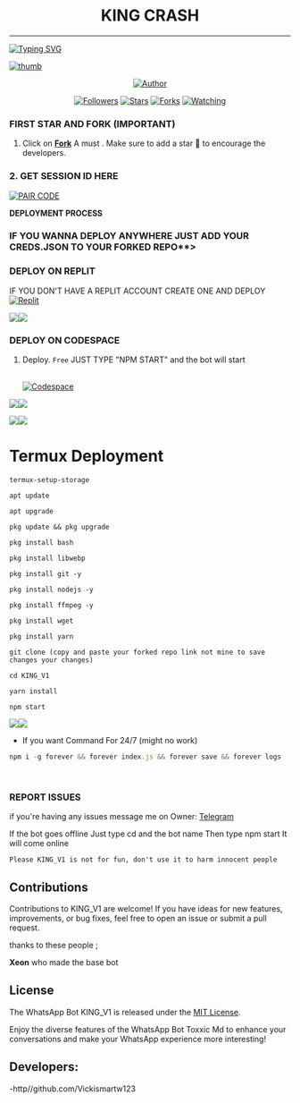 <h1 align="center"> KING CRASH </h1>
<p align="center">  
  
***
  
<a href="https://git.io/typing-svg"><img src="https://readme-typing-svg.demolab.com?font=Black+Ops+One&size=50&pause=1000&color=1BAFBAFF&center=true&width=910&height=100&lines=THANKS FOR CHOOSING ;KING+V1;WHATSAPP+BUG+BOT;CREATED+BY+SMARTTECH+BOY;RELEASED+15-08-24" alt="Typing SVG" /></a>
  </p>
    <a href="https://telegra.ph/file/c67f37ba9636b2c4ae9ed.jpg"><img src="https://telegra.ph/file/c67f37ba9636b2c4ae9ed.jpg" alt="thumb" border="0"></a>
<p align="center">
<p align="center">
<a href="https://github.com/VICKISMARTW123/KING_V1"><img title="Author" src="https://img.shields.io/badge/KINGV1?style=for-the-badge&logo=github"></a>
<p align="center">
<a href="https://github.com/Vickismartw123/followers"><img title="Followers" src="https://img.shields.io/github/followers/Vickismartw123?color=blue&style=flat-square"></a>
<a href="https://github.com/Vickismartw123/KING_V1/stargazers/"><img title="Stars" src="https://img.shields.io/github/stars/Vickismartw123/KING_V1-Star?color=red&style=flat-square"></a>
<a href="https://github.com/Vickismartw123/KING_V1/network/members"><img title="Forks" src="https://img.shields.io/github/forks/Vickismartw123/KING_V1?color=green&style=flat-square"></a>
<a href="https://github.com/Vickismartw123/KING_V1/watchers"><img title="Watching" src="https://img.shields.io/github/watchers/Vickismartw123/KING_V1?label=Watchers&color=yellow&style=flat-square"></a>

### FIRST STAR AND FORK (IMPORTANT) 

1. Click on **[Fork](https://github.com/Vickismartw123/KING_V1/fork)** A must . Make sure to add a star 🌟 to encourage the developers.
### 2. GET SESSION ID HERE 

<a href='https://replit.com/@obidikechikadib/Toxic-Creds#main.sh' target="_blank"><img alt='PAIR CODE' src='https://img.shields.io/badge/Click here to get your Creds file-blue?style=for-the-badge&logo=opencv&logoColor=white'/></a> 

**DEPLOYMENT PROCESS**
### IF YOU WANNA DEPLOY ANYWHERE JUST ADD YOUR CREDS.JSON TO YOUR FORKED REPO**>

### DEPLOY ON REPLIT
IF YOU DON'T HAVE A REPLIT ACCOUNT CREATE ONE AND DEPLOY 
    <br>
    <a href='https://replit.com/github/Vickismartw123/KING_V1'
    target="_blank"><img alt='Replit' src='https://img.shields.io/badge/-Deploy-red?style=for-the-badge&logo=replit&logoColor=white'/></a>

<a><img src='https://i.imgur.com/LyHic3i.gif'/></a><a><img src='https://i.imgur.com/LyHic3i.gif'/></a>
### DEPLOY ON CODESPACE 
1. Deploy. `Free`
JUST TYPE "NPM START" and the bot will start
 
    <br>
    <a href='https://github.com/codespaces' target="_blank"><img alt='Codespace' src='https://img.shields.io/badge/-Deploy-green?style=for-the-badge&logo=codespace&logoColor=white'/></a>
<a><img src='https://i.imgur.com/LyHic3i.gif'/></a><a><img src='https://i.imgur.com/LyHic3i.gif'/></a>    

<a><img src='https://i.imgur.com/LyHic3i.gif'/></a><a><img src='https://i.imgur.com/LyHic3i.gif'/></a>
# Termux Deployment
```
termux-setup-storage
```
```
apt update
```
```
apt upgrade
```
```
pkg update && pkg upgrade
```
```
pkg install bash
```
```
pkg install libwebp
```
```
pkg install git -y
```
```
pkg install nodejs -y
```
```
pkg install ffmpeg -y 
```
```
pkg install wget
```
```
pkg install yarn
```
```
git clone (copy and paste your forked repo link not mine to save changes your changes) 
```
```
cd KING_V1
```
```
yarn install
```
```
npm start
```
<a><img src='https://i.imgur.com/LyHic3i.gif'/></a><a><img src='https://i.imgur.com/LyHic3i.gif'/></a>
- If you want Command For 24/7 (might no work) 
```js
npm i -g forever && forever index.js && forever save && forever logs
```
<br>

### REPORT ISSUES

if you're having any issues message me on
Owner: [Telegram](https://t.me/Vicki1111) 

If the bot goes offline 
Just type cd and the bot name 
Then type npm start
It will come online

`Please KING_V1 is not for fun, don't use it to harm innocent people`


## Contributions

Contributions to KING_V1 are welcome! If you have ideas for new features, improvements, or bug fixes, feel free to open an issue or submit a pull request. <br>

   thanks to these people ;

   **Xeon** who made the base bot <br>


## License

The WhatsApp Bot KING_V1 is released under the [MIT License](https://opensource.org/licenses/MIT).

Enjoy the diverse features of the WhatsApp Bot Toxxic Md to enhance your conversations and make your WhatsApp experience more interesting!

## Developers:

-http//github.com/Vickismartw123 
